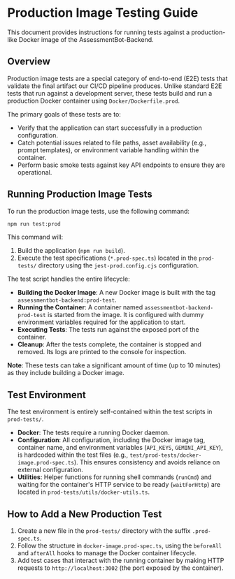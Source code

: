 # Production Image Testing Guide

This document provides instructions for running tests against a production-like Docker image of the AssessmentBot-Backend.

## Overview

Production image tests are a special category of end-to-end (E2E) tests that validate the final artifact our CI/CD pipeline produces. Unlike standard E2E tests that run against a development server, these tests build and run a production Docker container using `Docker/Dockerfile.prod`.

The primary goals of these tests are to:

- Verify that the application can start successfully in a production configuration.
- Catch potential issues related to file paths, asset availability (e.g., prompt templates), or environment variable handling within the container.
- Perform basic smoke tests against key API endpoints to ensure they are operational.

## Running Production Image Tests

To run the production image tests, use the following command:

```bash
npm run test:prod
```

This command will:

1.  Build the application (`npm run build`).
2.  Execute the test specifications (`*.prod-spec.ts`) located in the `prod-tests/` directory using the `jest-prod.config.cjs` configuration.

The test script handles the entire lifecycle:

- **Building the Docker Image**: A new Docker image is built with the tag `assessmentbot-backend:prod-test`.
- **Running the Container**: A container named `assessmentbot-backend-prod-test` is started from the image. It is configured with dummy environment variables required for the application to start.
- **Executing Tests**: The tests run against the exposed port of the container.
- **Cleanup**: After the tests complete, the container is stopped and removed. Its logs are printed to the console for inspection.

**Note**: These tests can take a significant amount of time (up to 10 minutes) as they include building a Docker image.

## Test Environment

The test environment is entirely self-contained within the test scripts in `prod-tests/`.

- **Docker**: The tests require a running Docker daemon.
- **Configuration**: All configuration, including the Docker image tag, container name, and environment variables (`API_KEYS`, `GEMINI_API_KEY`), is hardcoded within the test files (e.g., `test/prod-tests/docker-image.prod-spec.ts`). This ensures consistency and avoids reliance on external configuration.
- **Utilities**: Helper functions for running shell commands (`runCmd`) and waiting for the container's HTTP service to be ready (`waitForHttp`) are located in `prod-tests/utils/docker-utils.ts`.

## How to Add a New Production Test

1.  Create a new file in the `prod-tests/` directory with the suffix `.prod-spec.ts`.
2.  Follow the structure in `docker-image.prod-spec.ts`, using the `beforeAll` and `afterAll` hooks to manage the Docker container lifecycle.
3.  Add test cases that interact with the running container by making HTTP requests to `http://localhost:3002` (the port exposed by the container).
